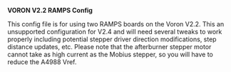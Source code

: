 <B>VORON V2.2 RAMPS Config</B>

This config file is for using two RAMPS boards on the Voron V2.2. This an unsupported configuration for V2.4 and will need several tweaks to work properly including potential stepper driver direction modifications, step distance updates, etc. Please note that the afterburner stepper motor cannot take as high current as the Mobius stepper, so you will have to reduce the A4988 Vref.